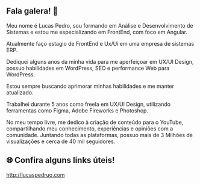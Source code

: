 ## Fala galera! 👋

Meu nome é Lucas Pedro, sou formando em Análise e Desenvolvimento de Sistemas e estou me especializando em FrontEnd, com foco em Angular.

Atualmente faço estagio de FrontEnd e Ux/Ui em uma empresa de sistemas ERP.

Dediquei alguns anos da minha vida para me aperfeiçoar em UX/UI Design, possuo habilidades em WordPress, SEO e performance Web para WordPress.

Estou sempre buscando aprimorar minhas habilidades e me manter atualizado.

Trabalhei durante 5 anos como freela em UX/UI Design, utilizando ferramentas como Figma, Adobe Fireworks e Photoshop.

No meu tempo livre, me dedico à criação de conteúdo para o YouTube, compartilhando meu conhecimento, experiências e opiniões com a comunidade. 
Juntando todas as plataformas, possuo mais de 3 Milhões de visualizações e cerca de 40 mil seguidores.

## 🌐 Confira alguns links úteis!

http://lucaspedruo.com
